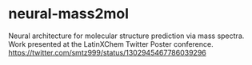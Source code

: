 # neural-mass2mol
Neural architecture for molecular structure prediction via mass spectra. Work presented at the LatinXChem Twitter Poster conference. 
https://twitter.com/smtz999/status/1302945467786039296



